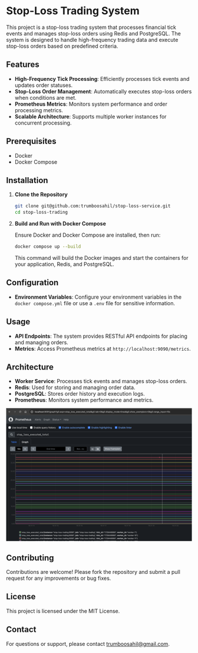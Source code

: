 # Stop-Loss Trading System

This project is a stop-loss trading system that processes financial tick events and manages stop-loss orders using Redis and PostgreSQL. The system is designed to handle high-frequency trading data and execute stop-loss orders based on predefined criteria.

## Features

- **High-Frequency Tick Processing**: Efficiently processes tick events and updates order statuses.
- **Stop-Loss Order Management**: Automatically executes stop-loss orders when conditions are met.
- **Prometheus Metrics**: Monitors system performance and order processing metrics.
- **Scalable Architecture**: Supports multiple worker instances for concurrent processing.

## Prerequisites

- Docker
- Docker Compose

## Installation

1. **Clone the Repository**

   ```bash
   git clone git@github.com:trumboosahil/stop-loss-service.git
   cd stop-loss-trading
   ```
2. **Build and Run with Docker Compose**

   Ensure Docker and Docker Compose are installed, then run:

   ```bash
   docker compose up --build
   ```

   This command will build the Docker images and start the containers for your application, Redis, and PostgreSQL.

## Configuration

- **Environment Variables**: Configure your environment variables in the `docker compose.yml` file or use a `.env` file for sensitive information.

## Usage

- **API Endpoints**: The system provides RESTful API endpoints for placing and managing orders.
- **Metrics**: Access Prometheus metrics at `http://localhost:9090/metrics`.

## Architecture

- **Worker Service**: Processes tick events and manages stop-loss orders.
- **Redis**: Used for storing and managing order data.
- **PostgreSQL**: Stores order history and execution logs.
- **Prometheus**: Monitors system performance and metrics.


![1729450115964](image/README/1729450115964.png)

## Contributing

Contributions are welcome! Please fork the repository and submit a pull request for any improvements or bug fixes.

## License

This project is licensed under the MIT License.

## Contact

For questions or support, please contact [trumboosahil@gmail.com](mailto:trumboosahil@gmail.com).

